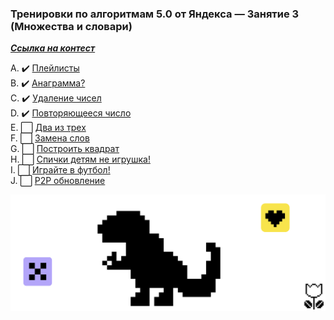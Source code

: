 ### Тренировки по алгоритмам 5.0 от Яндекса — Занятие 3 (Множества и словари)
[***Ссылка на контест***](https://contest.yandex.ru/contest/59541)

A. ✔️ [Плейлисты](A_Playlists/A_Playlists.go)    
B. ✔️ [Анаграмма?](B_Anagramm/B_Anagramm.go)    
C. ✔️ [Удаление чисел](C_Numbers_deleting/C_Numbers_deleting.go)      
D. ✔️ [Повторяющееся число](D_Repeating_number/D_Repeating_number.go)     
E. ⬜  [Два из трех]()  
F. ⬜  [Замена слов]()    
G. ⬜  [Построить квадрат]()    
H. ⬜  [Спички детям не игрушка!]()                     
I. ⬜  [Играйте в футбол!]()    
J. ⬜  [Р2Р обновление]()

![end](../img/YY.png)